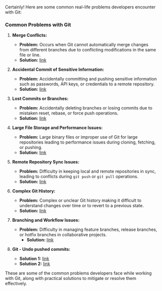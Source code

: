 Certainly! Here are some common real-life problems developers encounter with Git:

### Common Problems with Git

1. **Merge Conflicts:**
    - **Problem:** Occurs when Git cannot automatically merge changes from different branches due to conflicting modifications in the same file or line.
    - **Solution:** <a href="https://github.com/meghnadsaha/java-oops/blob/master/resources/git-commands/others/1.Merge%20Conflicts-sol.md">link</a>
   
2. **Accidental Commit of Sensitive Information:**
    - **Problem:** Accidentally committing and pushing sensitive information such as passwords, API keys, or credentials to a remote repository.
   - **Solution:** <a href="https://github.com/meghnadsaha/java-oops/blob/master/resources/git-commands/others/2.Accidental%20Commit%20of%20Sensitive%20Information-sol.md">link</a>





3. **Lost Commits or Branches:**
    - **Problem:** Accidentally deleting branches or losing commits due to mistaken reset, rebase, or force push operations.
    - **Solution:** <a href="https://github.com/meghnadsaha/java-oops/blob/master/resources/git-commands/others/3.Lost%20Commits%20or%20Branches.md">link</a>



4. **Large File Storage and Performance Issues:**
    - **Problem:** Large binary files or improper use of Git for large repositories leading to performance issues during cloning, fetching, or pushing.
   - **Solution:** <a href="https://github.com/meghnadsaha/java-oops/blob/master/resources/git-commands/others/4.Addressing%20Large%20File%20Storage%20and%20Performance%20Issues.md">link</a>

5. **Remote Repository Sync Issues:**
    - **Problem:** Difficulty in keeping local and remote repositories in sync, leading to conflicts during `git push` or `git pull` operations.
   - **Solution:** <a href="https://github.com/meghnadsaha/java-oops/blob/master/resources/git-commands/others/5.Resolving%20Remote%20Repository%20Sync%20Issues.md">link</a>

6. **Complex Git History:**
    - **Problem:** Complex or unclear Git history making it difficult to understand changes over time or to revert to a previous state.
   - **Solution:** <a href="https://github.com/meghnadsaha/java-oops/blob/master/resources/git-commands/others/6.Complex%20Git%20History.md">link</a>

7. **Branching and Workflow Issues:**
    - **Problem:** Difficulty in managing feature branches, release branches, or hotfix branches in collaborative projects.
        - **Solution:** <a href="https://github.com/meghnadsaha/java-oops/blob/master/resources/git-commands/others/7.Branching%20and%20Workflow%20Issues.md">link</a>

8. **Git - Undo pushed commits:**
      - **Solution 1:** <a href="https://github.com/meghnadsaha/java-oops/blob/master/resources/git-commands/others/8.Git%20-%20Undo%20pushed%20commits.md">link</a>
      - **Solution 2:** <a href="https://docs.google.com/document/d/1sDOnk7k_2ttHpu4kDEAfXImg6mwDTvq7n8xH60DpjxU/edit?usp=sharing">link</a>

These are some of the common problems developers face while working with Git, along with practical solutions to mitigate or resolve them effectively.